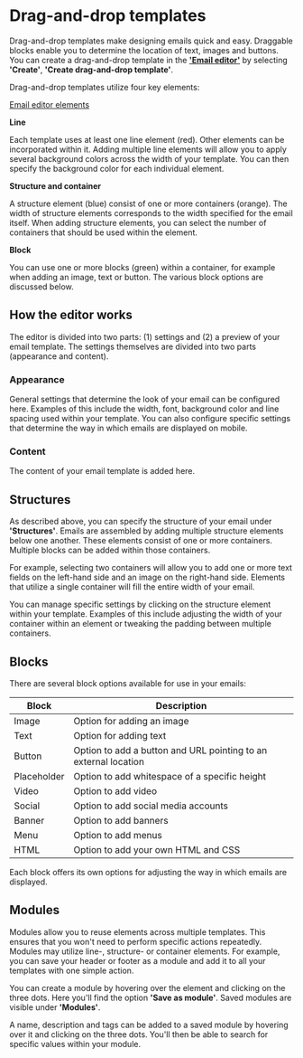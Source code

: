 # Drag-and-drop templates

Drag-and-drop templates make designing emails quick and easy. Draggable blocks enable you to determine the location of text, images and buttons. You can create 
a drag-and-drop template in the **['Email editor'](https://ms.copernica.com/en#/design)** by selecting **'Create'**, **'Create drag-and-drop template'**.

Drag-and-drop templates utilize four key elements:

[Email editor elements](./images/Email-editor-elements.png)

**Line**

Each template uses at least one line element (red). Other elements can be incorporated within it. 
Adding multiple line elements will allow you to apply several background colors across the width of your template. 
You can then specify the background color for each individual element.

**Structure and container**

A structure element (blue) consist of one or more containers (orange). The width of structure elements corresponds 
to the width specified for the email itself. When adding structure elements, you can select the number of 
containers that should be used within the element.

**Block**

You can use one or more blocks (green) within a container, for example when adding an image, text or button. 
The various block options are discussed below.

## How the editor works

The editor is divided into two parts: (1) settings and (2) a preview of your email template. 
The settings themselves are divided into two parts (appearance and content).

### Appearance

General settings that determine the look of your email can be configured here. Examples of this 
include the width, font, background color and line spacing used within your template.
You can also configure specific settings that determine the way in which emails are displayed on mobile.

### Content

The content of your email template is added here.

## Structures

As described above, you can specify the structure of your email under **'Structures'**. Emails are assembled 
by adding multiple structure elements below one another. These elements consist of one or more containers. 
Multiple blocks can be added within those containers.

For example, selecting two containers will allow you to add one or more text fields on the left-hand side 
and an image on the right-hand side. Elements that utilize a single container will fill the entire width of your email.

You can manage specific settings by clicking on the structure element within your template. Examples of this include 
adjusting the width of your container within an element or tweaking the padding between multiple containers.

## Blocks

There are several block options available for use in your emails:


| Block                 | Description                                                                                             |
|-----------------------|---------------------------------------------------------------------------------------------------------|
| Image                 | Option for adding an image                                                                              |
| Text                  | Option for adding text                                                                                  |
| Button                | Option to add a button and URL pointing to an external location                                         |
| Placeholder           | Option to add whitespace of a specific height                                                           |
| Video                 | Option to add video                                                                                     |
| Social                | Option to add social media accounts                                                                     |
| Banner                | Option to add banners                                                                                   |
| Menu                  | Option to add menus                                                                                     |
| HTML                  | Option to add your own HTML and CSS                                                                     |


Each block offers its own options for adjusting the way in which emails are displayed.

## Modules

Modules allow you to reuse elements across multiple templates. This ensures that you won't need to perform specific actions repeatedly. 
Modules may utilize line-, structure- or container elements. For example, you can save your header or footer as a module and add it to 
all your templates with one simple action.

You can create a module by hovering over the element and clicking on the three dots. Here you'll find the option **'Save as module'**. 
Saved modules are visible under **'Modules'**.

A name, description and tags can be added to a saved module by hovering over it and clicking on the three dots. 
You'll then be able to search for specific values within your module.
